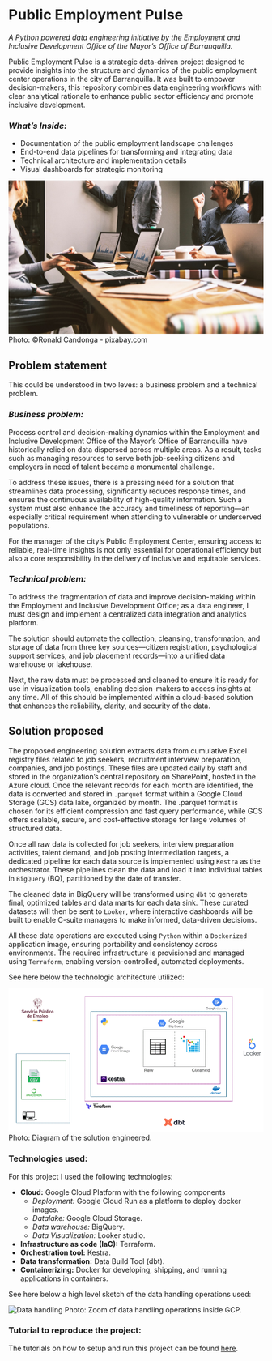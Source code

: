 # Public Employment Pulse

*A Python powered data engineering initiative by the Employment and Inclusive Development Office of the Mayor’s Office of Barranquilla.*

Public Employment Pulse is a strategic data-driven project designed to provide insights into the structure and dynamics of the public employment center operations in the city of Barranquilla. It was built to empower decision-makers, this repository combines data engineering workflows with clear analytical rationale to enhance public sector efficiency and promote inclusive development.

### _What’s Inside:_

- Documentation of the public employment landscape challenges
- End-to-end data pipelines for transforming and integrating data
- Technical architecture and implementation details
- Visual dashboards for strategic monitoring

![Jobs](assets/jobs.jpg)
Photo: ©Ronald Candonga - pixabay.com

## Problem statement
This could be understood in two leves: a business problem and a technical problem. 

### _Business problem:_
Process control and decision-making dynamics within the Employment and Inclusive Development Office of the Mayor’s Office of Barranquilla have historically relied on data dispersed across multiple areas. As a result, tasks such as managing resources to serve both job-seeking citizens and employers in need of talent became a monumental challenge.

To address these issues, there is a pressing need for a solution that streamlines data processing, significantly reduces response times, and ensures the continuous availability of high-quality information. Such a system must also enhance the accuracy and timeliness of reporting—an especially critical requirement when attending to vulnerable or underserved populations.

For the manager of the city’s Public Employment Center, ensuring access to reliable, real-time insights is not only essential for operational efficiency but also a core responsibility in the delivery of inclusive and equitable services.

### _Technical problem:_

To address the fragmentation of data and improve decision-making within the Employment and Inclusive Development Office; as a data engineer, I must design and implement a centralized data integration and analytics platform.

The solution should automate the collection, cleansing, transformation, and storage of data from three key sources—citizen registration, psychological support services, and job placement records—into a unified data warehouse or lakehouse.

Next, the raw data must be processed and cleaned to ensure it is ready for use in visualization tools, enabling decision-makers to access insights at any time. All of this should be implemented within a cloud-based solution that enhances the reliability, clarity, and security of the data.

## Solution proposed
The proposed engineering solution extracts data from cumulative Excel registry files related to job seekers, recruitment interview preparation, companies, and job postings. These files are updated daily by staff and stored in the organization’s central repository on SharePoint, hosted in the Azure cloud. Once the relevant records for each month are identified, the data is converted and stored in `.parquet` format within a Google Cloud Storage (GCS) data lake, organized by month. The .parquet format is chosen for its efficient compression and fast query performance, while GCS offers scalable, secure, and cost-effective storage for large volumes of structured data.

Once all raw data is collected for job seekers, interview preparation activities, talent demand, and job posting intermediation targets, a dedicated pipeline for each data source is implemented using `Kestra` as the orchestrator. These pipelines clean the data and load it into individual tables in `BigQuery` (BQ), partitioned by the date of transfer.

The cleaned data in BigQuery will be transformed using `dbt` to generate final, optimized tables and data marts for each data sink. These curated datasets will then be sent to `Looker`, where interactive dashboards will be built to enable C-suite managers to make informed, data-driven decisions.

All these data operations are executed using `Python` within a `Dockerized` application image, ensuring portability and consistency across environments. The required infrastructure is provisioned and managed using `Terraform`, enabling version-controlled, automated deployments.

See here below the technologic architecture utilized:

![Tech Infraestructure](assets/OIDP_DE_GCP.gif)
Photo: Diagram of the solution engineered.

### Technologies used: 

For this project I used the following technologies:

- **Cloud:** Google Cloud Platform with the following components
    - *Deployment:* Google Cloud Run as a platform to deploy docker images.
    - *Datalake:* Google Cloud Storage.
    - *Data warehouse:* BigQuery.
    - *Data Visualization:* Looker studio.
- **Infrastructure as code (IaC):** Terraform.
- **Orchestration tool:** Kestra.
- **Data transformation:** Data Build Tool (dbt).
- **Containerizing:** Docker for developing, shipping, and running applications in containers. 

See here below a high level sketch of the data handling operations used:

![Data handling](assets/zoom_storage.jpge)
Photo: Zoom of data handling operations inside GCP.


### Tutorial to reproduce the project:

The tutorials on how to setup and run this project can be found [here](https://github.com/bizzaccelerator/public-employment-pulse/wiki/Welcome-to-the-wiki).

